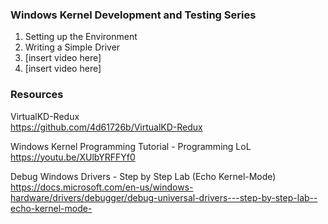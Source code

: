 ### Windows Kernel Development and Testing Series
1. Setting up the Environment
1. Writing a Simple Driver
1. [insert video here]
1. [insert video here]

### Resources
VirtualKD-Redux\
https://github.com/4d61726b/VirtualKD-Redux

Windows Kernel Programming Tutorial - Programming LoL\
https://youtu.be/XUlbYRFFYf0

Debug Windows Drivers - Step by Step Lab (Echo Kernel-Mode)\
https://docs.microsoft.com/en-us/windows-hardware/drivers/debugger/debug-universal-drivers---step-by-step-lab--echo-kernel-mode-
